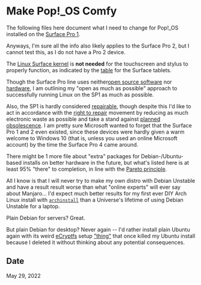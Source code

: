 # Make Pop!\_OS Comfy

The following files here document what I need to change for Pop!\_OS installed
on the [Surface Pro 1](https://en.wikipedia.org/wiki/Surface_Pro).

Anyways, I'm sure all the info also likely applies to the Surface Pro 2, but I
cannot test this, as I do not have a Pro 2 device.

The [Linux Surface kernel](https://github.com/linux-surface/linux-surface) is
**not needed** for the touchscreen and stylus to properly function, as indicated
by the [table](https://github.com/linux-surface/linux-surface/wiki/Supported-Devices-and-Features#surface-tablets)
for the Surface tablets.

Though the Surface Pro line uses neither[open source software](https://en.wikipedia.org/wiki/Free_and_open-source_software)
nor [hardware](https://en.wikipedia.org/wiki/Open-source_hardware), I am
outlining my "open as much as possible" approach to successfully running Linux
on the SP1 as much as possible.

Also, the SP1 is hardly considered [repairable](https://www.ifixit.com/Device/Microsoft_Surface_Pro),
though despite this I'd like to act in accordance with the
[right to repair](https://en.wikipedia.org/wiki/Right_to_repair) movement by
reducing as much electronic waste as possible and take a stand against
[planned obsolescence](https://en.wikipedia.org/wiki/Planned_obsolescence).  I
am pretty sure Microsoft wanted to forget that the Surface Pro 1 and 2 even
existed, since these devices were hardly given a warm welcome to Windows 10
(that is, unless you used an online Microsoft account) by the time the Surface
Pro 4 came around.

There might be 1 more file about "extra" packages for Debian-/Ubuntu-based
installs on better hardware in the future, but what's listed here is at least
95% "there" to completion, in line with the [Pareto principle](https://en.wikipedia.org/wiki/Pareto_principle).

All I know is that I will never try to make my own distro with Debian Unstable
and have a result result worse than what "online experts" will ever say about
Manjaro... I'd expect much better results for my first ever DIY Arch Linux
install with [`archinstall`](https://wiki.archlinux.org/title/Archinstall) than
a Universe's lifetime of using Debian Unstable for a laptop.

Plain Debian for servers?  Great.

But plain Debian for desktop?  Never again -- I'd rather install plain Ubuntu
again with its weird [eCryptfs](https://en.wikipedia.org/wiki/ECryptfs) setup
["thing"](https://askubuntu.com/questions/1092277/what-is-home-ecryptfs-and-why-does-it-take-up-so-much-space)
that once killed my Ubuntu install because I deleted it without thinking about
any potential consequences.

## Date

May 29, 2022
